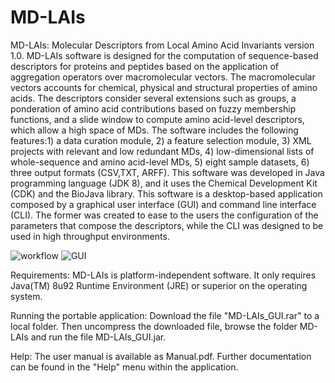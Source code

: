 # MD-LAIs
MD-LAIs: Molecular Descriptors from Local Amino Acid Invariants version 1.0. MD-LAIs software is designed for the computation of sequence-based descriptors for proteins and peptides based on the application of aggregation operators over macromolecular vectors. The macromolecular vectors accounts for chemical, physical and structural properties of amino acids. The descriptors consider several extensions such as groups, a ponderation of amino acid contributions based on fuzzy membership functions, and a slide window to compute amino acid-level descriptors, which allow a high space of MDs. The software includes the following features:1) a data curation module, 2) a feature selection module, 3) XML projects with relevant and low redundant MDs, 4) low-dimensional lists of whole-sequence and amino acid-level MDs, 5) eight sample datasets, 6) three output formats (CSV,TXT, ARFF).
This software was developed in Java programming language (JDK 8), and it uses the Chemical Development Kit (CDK) and the BioJava library. This software is a desktop-based application composed by a graphical user interface (GUI) and command line interface (CLI). The former was created to ease to the users the configuration of the parameters that compose the descriptors, while the CLI was designed to be used in high throughput environments.

![workflow](https://github.com/Grupo-Medicina-Molecular-y-Traslacional/MD_LAIS/assets/45304702/8ca6513a-9111-411a-ba38-8bae96e4a3e6)
![GUI](https://github.com/Grupo-Medicina-Molecular-y-Traslacional/MD_LAIS/assets/45304702/518fe8b3-3ab8-4b5c-9a56-b1c74af7dab2)

Requirements:
MD-LAIs is platform-independent software. It only requires Java(TM) 8u92 Runtime Environment (JRE) or superior on the operating system.

Running the portable application: Download the file "MD-LAIs_GUI.rar" to a local folder. Then uncompress the downloaded file, browse the folder MD-LAIs and run the file MD-LAIs_GUI.jar. 

Help: The user manual is available as Manual.pdf. Further documentation can be found in the "Help" menu within the application.
